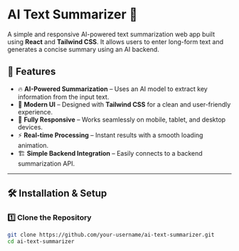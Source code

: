 # AI Text Summarizer 📝

A simple and responsive AI-powered text summarization web app built using **React** and **Tailwind CSS**. It allows users to enter long-form text and generates a concise summary using an AI backend.

## 🚀 Features

- 🔥 **AI-Powered Summarization** – Uses an AI model to extract key information from the input text.
- 🎨 **Modern UI** – Designed with **Tailwind CSS** for a clean and user-friendly experience.
- 📱 **Fully Responsive** – Works seamlessly on mobile, tablet, and desktop devices.
- ⚡ **Real-time Processing** – Instant results with a smooth loading animation.
- 🏗 **Simple Backend Integration** – Easily connects to a backend summarization API.

---

## 🛠️ Installation & Setup

### 1️⃣ Clone the Repository  
```bash
git clone https://github.com/your-username/ai-text-summarizer.git
cd ai-text-summarizer


